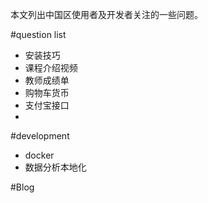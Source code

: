 本文列出中国区使用者及开发者关注的一些问题。

#question list
* 安装技巧
* 课程介绍视频
* 教师成绩单
* 购物车货币
* 支付宝接口
* 


#development
* docker
* 数据分析本地化

#Blog